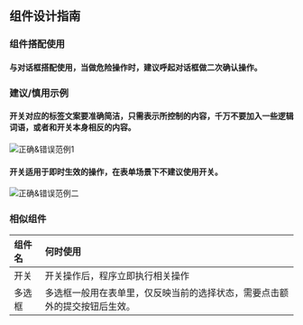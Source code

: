 ## 组件设计指南




### 组件搭配使用


#### 与对话框搭配使用，当做危险操作时，建议呼起对话框做二次确认操作。

<!-- <img src="/uploads/2C036502D3AE42BDAB89FC877DBB6672/image.png" alt="image.png" /> -->




### 建议/慎用示例

#### 开关对应的标签文案要准确简洁，只需表示所控制的内容，千万不要加入一些逻辑词语，或者和开关本身相反的内容。

![正确&错误范例1](https://tdesign.gtimg.com/site/design/images/正确&错误范例1-1849383.jpg)



#### 开关适用于即时生效的操作，在表单场景下不建议使用开关。

![正确&错误范例二](https://tdesign.gtimg.com/site/design/images/正确&错误范例二.jpg)



### 相似组件

| 组件名 | 何时使用                                                     |
| :----- | :----------------------------------------------------------- |
| 开关   | 开关操作后，程序立即执行相关操作                             |
| 多选框 | 多选框一般用在表单里，仅反映当前的选择状态，需要点击额外的提交按钮后生效。 |
